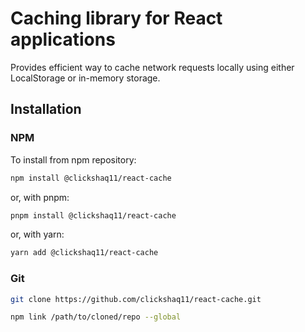 # Caching library for React applications
Provides efficient way to cache network requests locally using either 
LocalStorage or in-memory storage.

## Installation

### NPM
To install from npm repository:
```bash
npm install @clickshaq11/react-cache
```
or, with pnpm:
```bash
pnpm install @clickshaq11/react-cache
```
or, with yarn:
```bash
yarn add @clickshaq11/react-cache
```

### Git
```bash
git clone https://github.com/clickshaq11/react-cache.git
```
```bash
npm link /path/to/cloned/repo --global
```
